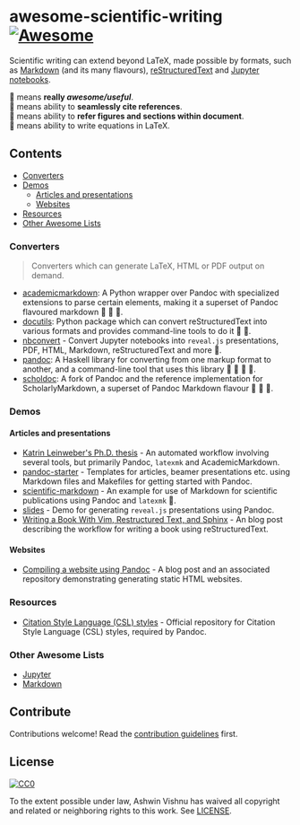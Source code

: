 # awesome-scientific-writing [![Awesome][awesome-badge]](https://github.com/sindresorhus/awesome)

Scientific writing can extend beyond LaTeX, made possible by formats,
such as
[Markdown](https://commonmark.org/) (and its many flavours),
[reStructuredText](http://docutils.sourceforge.net/docs/ref/rst/directives.html) and
[Jupyter notebooks](https://jupyter.readthedocs.io/en/latest/).

:gem: means **really _awesome/useful_**.<br />
:bookmark: means ability to **seamlessly cite references**.<br/>
:link: means ability to **refer figures and sections within document**.<br/>
:1234: means ability to write equations in LaTeX.<br/>

## Contents
- [Converters](#converters)
- [Demos](#demos)
    - [Articles and presentations](#articles-and-presentations)
    - [Websites](#websites)
- [Resources](#resources)
- [Other Awesome Lists](#other-awesome-lists)

### Converters
> Converters which can generate LaTeX, HTML or PDF output on demand.

- [academicmarkdown](https://github.com/smathot/academicmarkdown#readme): A
    Python wrapper over Pandoc with specialized extensions to parse certain
    elements, making it a superset of Pandoc flavoured markdown :bookmark:
    :link: :1234:.
- [docutils](http://docutils.sourceforge.net/docs/): Python package which can
    convert reStructuredText into various formats and provides command-line
    tools to do it :link: :1234:.
- [nbconvert](https://nbconvert.readthedocs.io/en/latest/) - Convert Jupyter
    notebooks into `reveal.js` presentations, PDF, HTML, Markdown,
    reStructuredText and more :1234:.
- [pandoc](https://pandoc.org/MANUAL): A Haskell library for converting from
    one markup format to another, and a command-line tool that uses this
    library :gem: :bookmark: :link: :1234:.
- [scholdoc](http://scholdoc.scholarlymarkdown.com/): A fork of Pandoc and the
    reference implementation for ScholarlyMarkdown, a superset of Pandoc
    Markdown flavour :bookmark: :link: :1234:.

### Demos
#### Articles and presentations
- [Katrin Leinweber's Ph.D.
    thesis](https://github.com/katrinleinweber/PhD-thesis/#readme) - An
    automated workflow involving several tools, but primarily Pandoc, `latexmk`
    and AcademicMarkdown.
- [pandoc-starter](https://github.com/jez/pandoc-starter) - Templates for
    articles, beamer presentations etc. using Markdown files and Makefiles for
    getting started with Pandoc.
- [scientific-markdown](https://github.com/JensErat/scientific-markdown/#readme) -
    An example for use of Markdown for scientific publications using Pandoc and
    `latexmk` :gem:.
- [slides](https://github.com/cgroll/slides) - Demo for generating `reveal.js`
    presentations using Pandoc.
- [Writing a  Book With Vim, Restructured Text, and Sphinx](https://www.tompurl.com/2012-11-22-writing-a-book-with-vim.html) - An blog post describing the
    workflow for writing a book using reStructuredText.

#### Websites
- [Compiling a website using Pandoc](http://glines.net/articles/pandoc.html) -
    A blog post and an associated repository demonstrating generating static
    HTML websites.

### Resources
- [Citation Style Language
    (CSL) styles](https://github.com/citation-style-language) - Official
    repository for Citation Style Language (CSL) styles, required by Pandoc.

### Other Awesome Lists
- [Jupyter](https://github.com/markusschanta/awesome-jupyter/#renderingpublishingconversion)
- [Markdown](https://github.com/BubuAnabelas/awesome-markdown/#readme)

## Contribute
Contributions welcome! Read the [contribution guidelines](CONTRIBUTING.md) first.

## License
[![CC0](http://mirrors.creativecommons.org/presskit/buttons/88x31/svg/cc-zero.svg)](https://creativecommons.org/publicdomain/zero/1.0/)

To the extent possible under law, Ashwin Vishnu has waived all copyright
and related or neighboring rights to this work. See [LICENSE](LICENSE).

[awesome-badge]: https://cdn.rawgit.com/sindresorhus/awesome/d7305f38d29fed78fa85652e3a63e154dd8e8829/media/badge.svg
